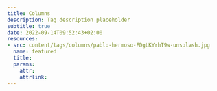 ```yaml
---
title: Columns
description: Tag description placeholder
subtitle: true
date: 2022-09-14T09:52:43+02:00
resources:
- src: content/tags/columns/pablo-hermoso-FDgLKYrhT9w-unsplash.jpg
  name: featured
  title:
  params: 
    attr:
    attrlink:
---
```

